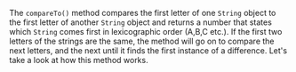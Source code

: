 The `compareTo()` method compares the first letter of one `String` object to the first letter of another `String` object and returns a number that states which `String` comes first in lexicographic order (A,B,C etc.). If the first two letters of the strings are the same, the method will go on to compare the next letters, and the next until it finds the first instance of a difference. Let's take a look at how this method works.

